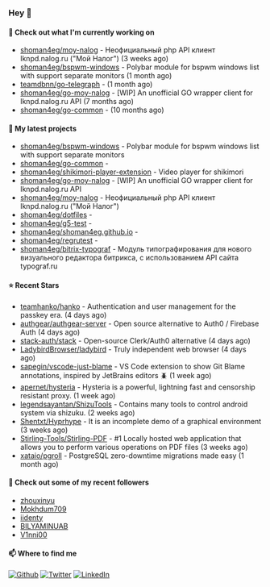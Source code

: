 ### Hey 👋

#### 👷 Check out what I'm currently working on

- [shoman4eg/moy-nalog](https://github.com/shoman4eg/moy-nalog) - Неофициальный php API клиент lknpd.nalog.ru (&#34;Мой Налог&#34;)  (3 weeks ago)
- [shoman4eg/bspwm-windows](https://github.com/shoman4eg/bspwm-windows) - Polybar module for bspwm windows list with support separate monitors (1 month ago)
- [teamdbnn/go-telegraph](https://github.com/teamdbnn/go-telegraph) -  (1 month ago)
- [shoman4eg/go-moy-nalog](https://github.com/shoman4eg/go-moy-nalog) - [WIP] An unofficial GO wrapper client for lknpd.nalog.ru API  (7 months ago)
- [shoman4eg/go-common](https://github.com/shoman4eg/go-common) -  (10 months ago)

#### 🌱 My latest projects

- [shoman4eg/bspwm-windows](https://github.com/shoman4eg/bspwm-windows) - Polybar module for bspwm windows list with support separate monitors
- [shoman4eg/go-common](https://github.com/shoman4eg/go-common) - 
- [shoman4eg/shikimori-player-extension](https://github.com/shoman4eg/shikimori-player-extension) - Video player for shikimori
- [shoman4eg/go-moy-nalog](https://github.com/shoman4eg/go-moy-nalog) - [WIP] An unofficial GO wrapper client for lknpd.nalog.ru API 
- [shoman4eg/moy-nalog](https://github.com/shoman4eg/moy-nalog) - Неофициальный php API клиент lknpd.nalog.ru (&#34;Мой Налог&#34;) 
- [shoman4eg/dotfiles](https://github.com/shoman4eg/dotfiles) - 
- [shoman4eg/g5-test](https://github.com/shoman4eg/g5-test) - 
- [shoman4eg/shoman4eg.github.io](https://github.com/shoman4eg/shoman4eg.github.io) - 
- [shoman4eg/regrutest](https://github.com/shoman4eg/regrutest) - 
- [shoman4eg/bitrix-typograf](https://github.com/shoman4eg/bitrix-typograf) - Модуль типографирования для нового визуального редактора битрикса, с использованием API сайта typograf.ru

#### ⭐ Recent Stars

- [teamhanko/hanko](https://github.com/teamhanko/hanko) - Authentication and user management for the passkey era. (4 days ago)
- [authgear/authgear-server](https://github.com/authgear/authgear-server) - Open source alternative to Auth0 / Firebase Auth (4 days ago)
- [stack-auth/stack](https://github.com/stack-auth/stack) - Open-source Clerk/Auth0 alternative (4 days ago)
- [LadybirdBrowser/ladybird](https://github.com/LadybirdBrowser/ladybird) - Truly independent web browser (4 days ago)
- [sapegin/vscode-just-blame](https://github.com/sapegin/vscode-just-blame) - VS Code extension to show Git Blame annotations, inspired by JetBrains editors 🪲 (1 week ago)
- [apernet/hysteria](https://github.com/apernet/hysteria) - Hysteria is a powerful, lightning fast and censorship resistant proxy. (1 week ago)
- [legendsayantan/ShizuTools](https://github.com/legendsayantan/ShizuTools) - Contains many tools to control android system via shizuku. (2 weeks ago)
- [Shentxt/Hyprhype](https://github.com/Shentxt/Hyprhype) - It is an incomplete demo of a graphical environment (3 weeks ago)
- [Stirling-Tools/Stirling-PDF](https://github.com/Stirling-Tools/Stirling-PDF) - #1 Locally hosted web application that allows you to perform various operations on PDF files (3 weeks ago)
- [xataio/pgroll](https://github.com/xataio/pgroll) - PostgreSQL zero-downtime migrations made easy (1 month ago)

#### 👯 Check out some of my recent followers

- [zhouxinyu](https://github.com/zhouxinyu)
- [Mokhdum709](https://github.com/Mokhdum709)
- [iidenty](https://github.com/iidenty)
- [BILYAMINUAB](https://github.com/BILYAMINUAB)
- [V1nni00](https://github.com/V1nni00)


#### 📫 Where to find me
<p>
<a href="https://github.com/shoman4eg" target="_blank"><img alt="Github" src="https://img.shields.io/badge/GitHub-%2312100E.svg?&style=for-the-badge&logo=Github&logoColor=white" /></a>
<a href="https://twitter.com/shoman4eg" target="_blank"><img alt="Twitter" src="https://img.shields.io/badge/twitter-%231DA1F2.svg?&style=for-the-badge&logo=twitter&logoColor=white" /></a>
<a href="https://www.linkedin.com/in/artemdubinin/" target="_blank"><img alt="LinkedIn" src="https://img.shields.io/badge/linkedin-%230077B5.svg?&style=for-the-badge&logo=linkedin&logoColor=white" /></a>
</p>
